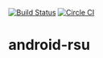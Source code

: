 [![Build Status](https://travis-ci.org/ricardogarfe/android-rsu.svg?branch=master)](https://travis-ci.org/ricardogarfe/android-rsu)
[![Circle CI](https://circleci.com/gh/ricardogarfe/android-rsu.svg?style=shield)](https://circleci.com/gh/ricardogarfe/android-rsu)

# android-rsu
